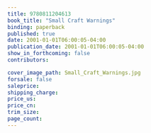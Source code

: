 ```yaml
---
title: 9780811204613
book_title: "Small Craft Warnings"
binding: paperback
published: true
date: 2001-01-01T06:00:05-04:00
publication_date: 2001-01-01T06:00:05-04:00
show_in_forthcoming: false
contributors:

cover_image_path: Small_Craft_Warnings.jpg
forsale: false
saleprice:
shipping_charge:
price_us:
price_cn:
trim_size:
page_count:
---
```


